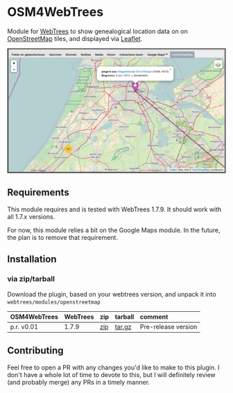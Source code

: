 # OSM4WebTrees
Module for [WebTrees](http://webtrees.net) to show genealogical location data on on [OpenStreetMap](openstreetsmap.org) tiles, and displayed via [Leaflet](leafletjs.com).

![Screenshot](screenshot.png)

## Requirements
This module requires and is tested with WebTrees 1.7.9. It should work with all 1.7.x versions.

For now, this module relies a bit on the Google Maps module. In the future, the plan is to remove that requirement.

## Installation
### via zip/tarball
Download the plugin, based on your webtrees version, and unpack it into `webtrees/modules/openstreetmap`



| OSM4WebTrees | WebTrees | zip | tarball | comment          |
|--------------|----------|-----|---------|:--------------- |
| p.r. v0.01   | 1.7.9 | [zip](https://github.com/Joppla/OSM4WebTrees/archive/OSM4WebTrees1.7.9-v.01.zip) | [tar.gz](https://github.com/Joppla/OSM4WebTrees/archive/OSM4WebTrees1.7.9-v.01.tar.gz) | Pre-release version |

## Contributing

Feel free to open a PR with any changes you'd like to make to this plugin. I don't have a whole lot of time to devote to this, but I will definitely review (and probably merge) any PRs in a timely manner.
